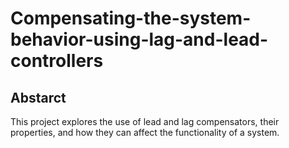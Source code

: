 # Compensating-the-system-behavior-using-lag-and-lead-controllers
## Abstarct
This project explores the use of lead and lag compensators, their properties, and how they can affect the functionality of a system.
